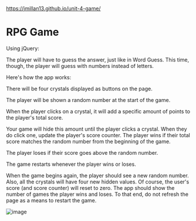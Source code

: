 https://jmillan13.github.io/unit-4-game/
# RPG Game

Using jQuery:

The player will have to guess the answer, just like in Word Guess. This time, though, the player will guess with numbers instead of letters.


Here's how the app works:



There will be four crystals displayed as buttons on the page.

The player will be shown a random number at the start of the game.

When the player clicks on a crystal, it will add a specific amount of points to the player's total score.

Your game will hide this amount until the player clicks a crystal.
When they do click one, update the player's score counter.
The player wins if their total score matches the random number from the beginning of the game.

The player loses if their score goes above the random number.

The game restarts whenever the player wins or loses.

When the game begins again, the player should see a new random number. Also, all the crystals will have four new hidden values. Of course, the user's score (and score counter) will reset to zero.
The app should show the number of games the player wins and loses. To that end, do not refresh the page as a means to restart the game.


![image](https://user-images.githubusercontent.com/46582302/65398061-f8225f80-dd82-11e9-99b6-81c66d444e3b.png)
